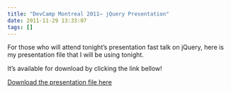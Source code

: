 ```yaml
---
title: "DevCamp Montreal 2011– jQuery Presentation"
date: 2011-11-29 13:33:07
tags: []
---
```


For those who will attend tonight’s presentation fast talk on jQuery, here is my presentation file that I will be using tonight.

It’s available for download by clicking the link bellow! 

[Download the presentation file here](https://docs.google.com/presentation/d/15BqdifZiiMBt-6Ho9EJvOTlM0pasg7-Qf6Smg0baF_0/edit)